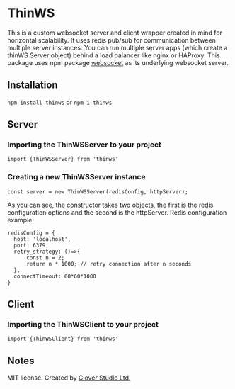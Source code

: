 # ThinWS

This is a custom websocket server and client wrapper created in mind for horizontal scalability. It uses redis pub/sub for communication between multiple server instances. You can run multiple server apps (which create a thinWS Server object) behind a load balancer like nginx or HAProxy. This package uses npm package [websocket](https://www.npmjs.com/package/websocket) as its underlying websocket server. 



## Installation
`npm install thinws`  or   `npm i thinws`

## Server

### Importing the ThinWSServer to your project
`import {ThinWSServer} from 'thinws'`

### Creating a new ThinWSServer instance
    
    const server = new ThinWSServer(redisConfig, httpServer);

As you can see, the constructor takes two objects, the first is the redis configuration options and the second is the httpServer.
Redis configuration example:

    redisConfig = {
      host: 'localhost',
      port: 6379,
      retry_strategy: ()=>{
          const n = 2;
          return n * 1000; // retry connection after n seconds
      },
      connectTimeout: 60*60*1000
    }

## Client

### Importing the ThinWSClient to your project
`import {ThinWSClient} from 'thinws'`


## Notes
MIT license. Created by [Clover Studio Ltd.](https://clover.studio/)
